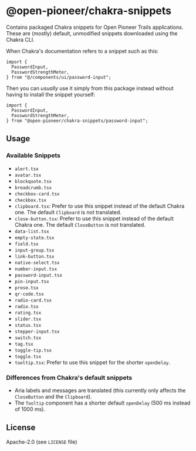 # @open-pioneer/chakra-snippets

Contains packaged Chakra snippets for Open Pioneer Trails applications.
These are (mostly) default, unmodified snippets downloaded using the Chakra CLI.

When Chakra's documentation refers to a snippet such as this:

```tsx
import {
  PasswordInput,
  PasswordStrengthMeter,
} from "@/components/ui/password-input";
```

Then you can _usually_ use it simply from this package instead without having to install the snippet yourself:

```tsx
import {
  PasswordInput,
  PasswordStrengthMeter,
} from "@open-pioneer/chakra-snippets/password-input";
```

## Usage

### Available Snippets

- `alert.tsx`
- `avatar.tsx`
- `blockquote.tsx`
- `breadcrumb.tsx`
- `checkbox-card.tsx`
- `checkbox.tsx`
- `clipboard.tsx`: Prefer to use this snippet instead of the default Chakra one. The default `Clipboard` is not translated.
- `close-button.tsx`: Prefer to use this snippet instead of the default Chakra one. The default `CloseButton` is not translated.
- `data-list.tsx`
- `empty-state.tsx`
- `field.tsx`
- `input-group.tsx`
- `link-button.tsx`
- `native-select.tsx`
- `number-input.tsx`
- `password-input.tsx`
- `pin-input.tsx`
- `prose.tsx`
- `qr-code.tsx`
- `radio-card.tsx`
- `radio.tsx`
- `rating.tsx`
- `slider.tsx`
- `status.tsx`
- `stepper-input.tsx`
- `switch.tsx`
- `tag.tsx`
- `toggle-tip.tsx`
- `toggle.tsx`
- `tooltip.tsx`: Prefer to use this snippet for the shorter `openDelay`.


### Differences from Chakra's default snippets

- Aria labels and messages are translated (this currently only affects the `CloseButton` and the `Clipboard`).
- The `Tooltip` component has a shorter default `openDelay` (500 ms instead of 1000 ms).

## License

Apache-2.0 (see `LICENSE` file)
